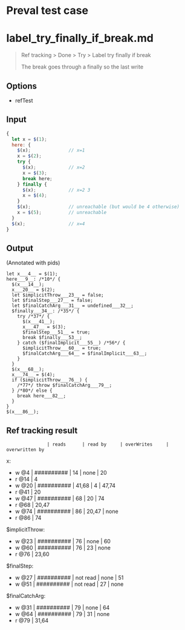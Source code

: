 # Preval test case

# label_try_finally_if_break.md

> Ref tracking > Done > Try > Label try finally if break
>
> The break goes through a finally so the last write

## Options

- refTest

## Input

`````js filename=intro
{
  let x = $(1);
  here: {
    $(x);              // x=1
    x = $(2);
    try {
      $(x);            // x=2
      x = $(3);
      break here;
    } finally {
      $(x);            // x=2 3
      x = $(4);
    }
    $(x);              // unreachable (but would be 4 otherwise)
    x = $(5);          // unreachable
  }
  $(x);                // x=4
}
`````


## Output

(Annotated with pids)

`````filename=intro
let x___4__ = $(1);
here___9__: /*10*/ {
  $(x___14__);
  x___20__ = $(2);
  let $implicitThrow___23__ = false;
  let $finalStep___27__ = false;
  let $finalCatchArg___31__ = undefined___32__;
  $finally___34__: /*35*/ {
    try /*37*/ {
      $(x___41__);
      x___47__ = $(3);
      $finalStep___51__ = true;
      break $finally___53__;
    } catch ($finalImplicit___55__) /*56*/ {
      $implicitThrow___60__ = true;
      $finalCatchArg___64__ = $finalImplicit___63__;
    }
  }
  $(x___68__);
  x___74__ = $(4);
  if ($implicitThrow___76__) {
    /*77*/ throw $finalCatchArg___79__;
  } /*80*/ else {
    break here___82__;
  }
}
$(x___86__);
`````


## Ref tracking result


                   | reads      | read by     | overWrites     | overwritten by
x:
  - w @4       | ########## | 14          | none           | 20
  - r @14      | 4
  - w @20      | ########## | 41,68       | 4              | 47,74
  - r @41      | 20
  - w @47      | ########## | 68          | 20             | 74
  - r @68      | 20,47
  - w @74      | ########## | 86          | 20,47          | none
  - r @86      | 74

$implicitThrow:
  - w @23          | ########## | 76          | none           | 60
  - w @60          | ########## | 76          | 23             | none
  - r @76          | 23,60

$finalStep:
  - w @27          | ########## | not read    | none           | 51
  - w @51          | ########## | not read    | 27             | none

$finalCatchArg:
  - w @31          | ########## | 79          | none           | 64
  - w @64          | ########## | 79          | 31             | none
  - r @79          | 31,64
